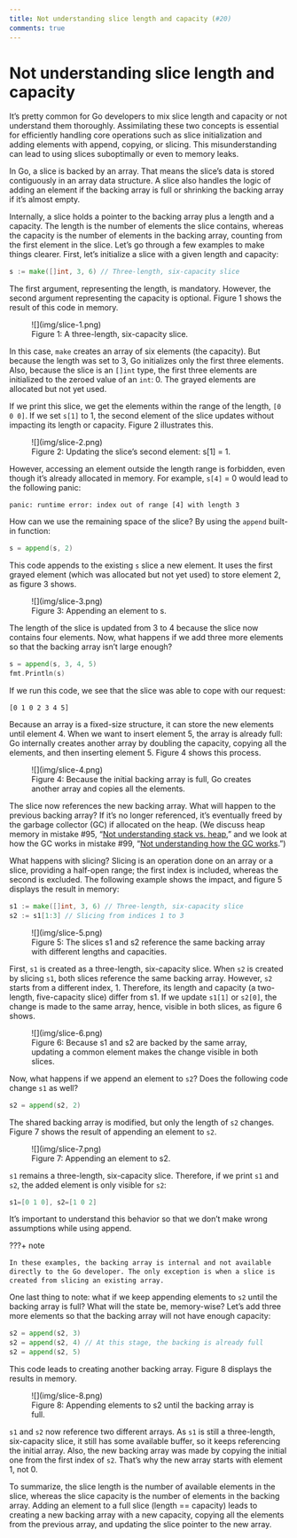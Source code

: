 ```yaml
---
title: Not understanding slice length and capacity (#20)
comments: true
---
```


# Not understanding slice length and capacity

It’s pretty common for Go developers to mix slice length and capacity or not understand them thoroughly. Assimilating these two concepts is essential for efficiently handling core operations such as slice initialization and adding elements with append, copying, or slicing. This misunderstanding can lead to using slices suboptimally or even to memory leaks.

In Go, a slice is backed by an array. That means the slice’s data is stored contiguously in an array data structure. A slice also handles the logic of adding an element if the backing array is full or shrinking the backing array if it’s almost empty.

Internally, a slice holds a pointer to the backing array plus a length and a capacity. The length is the number of elements the slice contains, whereas the capacity is the number of elements in the backing array, counting from the first element in the slice. Let’s go through a few examples to make things clearer. First, let’s initialize a slice with a given length and capacity:

```go
s := make([]int, 3, 6) // Three-length, six-capacity slice
```

The first argument, representing the length, is mandatory. However, the second argument representing the capacity is optional. Figure 1 shows the result of this code in memory.

<figure markdown>
  ![](img/slice-1.png)
  <figcaption>Figure 1: A three-length, six-capacity slice.</figcaption>
</figure>

In this case, `make` creates an array of six elements (the capacity). But because the length was set to 3, Go initializes only the first three elements. Also, because the slice is an `[]int` type, the first three elements are initialized to the zeroed value of an `int`: 0. The grayed elements are allocated but not yet used.

If we print this slice, we get the elements within the range of the length, `[0 0 0]`. If we set `s[1]` to 1, the second element of the slice updates without impacting its length or capacity. Figure 2 illustrates this.

<figure markdown>
  ![](img/slice-2.png)
  <figcaption>Figure 2: Updating the slice’s second element: s[1] = 1.</figcaption>
</figure>

However, accessing an element outside the length range is forbidden, even though it’s already allocated in memory. For example, `s[4]` = 0 would lead to the following panic:

```
panic: runtime error: index out of range [4] with length 3
```

How can we use the remaining space of the slice? By using the `append` built-in function:

```go
s = append(s, 2)
```

This code appends to the existing `s` slice a new element. It uses the first grayed element (which was allocated but not yet used) to store element 2, as figure 3 shows.

<figure markdown>
  ![](img/slice-3.png)
  <figcaption>Figure 3: Appending an element to s.</figcaption>
</figure>

The length of the slice is updated from 3 to 4 because the slice now contains four elements. Now, what happens if we add three more elements so that the backing array isn’t large enough?

```go
s = append(s, 3, 4, 5)
fmt.Println(s)
```

If we run this code, we see that the slice was able to cope with our request:

```
[0 1 0 2 3 4 5]
```

Because an array is a fixed-size structure, it can store the new elements until element 4. When we want to insert element 5, the array is already full: Go internally creates another array by doubling the capacity, copying all the elements, and then inserting element 5. Figure 4 shows this process.

<figure markdown>
  ![](img/slice-4.png)
  <figcaption>Figure 4: Because the initial backing array is full, Go creates another array and copies all the elements.</figcaption>
</figure>

The slice now references the new backing array. What will happen to the previous backing array? If it’s no longer referenced, it’s eventually freed by the garbage collector (GC) if allocated on the heap. (We discuss heap memory in mistake #95, “[Not understanding stack vs. heap](https://100go.co#not-understanding-stack-vs-heap-95),” and we look at how the GC works in mistake #99, “[Not understanding how the GC works](https://100go.co#not-understanding-how-the-gc-works-99).”)

What happens with slicing? Slicing is an operation done on an array or a slice, providing a half-open range; the first index is included, whereas the second is excluded. The following example shows the impact, and figure 5 displays the result in memory:

```go
s1 := make([]int, 3, 6) // Three-length, six-capacity slice
s2 := s1[1:3] // Slicing from indices 1 to 3
```

<figure markdown>
  ![](img/slice-5.png)
  <figcaption>Figure 5: The slices s1 and s2 reference the same backing array with different lengths and capacities.</figcaption>
</figure>

First, `s1` is created as a three-length, six-capacity slice. When `s2` is created by slicing `s1`, both slices reference the same backing array. However, `s2` starts from a different index, 1. Therefore, its length and capacity (a two-length, five-capacity slice) differ from s1. If we update `s1[1]` or `s2[0]`, the change is made to the same array, hence, visible in both slices, as figure 6 shows.

<figure markdown>
  ![](img/slice-6.png)
  <figcaption>Figure 6: Because s1 and s2 are backed by the same array, updating a common element makes the change visible in both slices.</figcaption>
</figure>

Now, what happens if we append an element to `s2`? Does the following code change `s1` as well?

```go
s2 = append(s2, 2)
```

The shared backing array is modified, but only the length of `s2` changes. Figure 7 shows the result of appending an element to `s2`.

<figure markdown>
  ![](img/slice-7.png)
  <figcaption>Figure 7: Appending an element to s2.</figcaption>
</figure>

`s1` remains a three-length, six-capacity slice. Therefore, if we print `s1` and `s2`, the added element is only visible for `s2`:

```go
s1=[0 1 0], s2=[1 0 2]
```

It’s important to understand this behavior so that we don’t make wrong assumptions while using append.

???+ note

    In these examples, the backing array is internal and not available directly to the Go developer. The only exception is when a slice is created from slicing an existing array.

One last thing to note: what if we keep appending elements to `s2` until the backing array is full? What will the state be, memory-wise? Let’s add three more elements so that the backing array will not have enough capacity:

```go
s2 = append(s2, 3)
s2 = append(s2, 4) // At this stage, the backing is already full
s2 = append(s2, 5)
```

This code leads to creating another backing array. Figure 8 displays the results in memory.

<figure markdown>
  ![](img/slice-8.png)
  <figcaption>Figure 8: Appending elements to s2 until the backing array is full.</figcaption>
</figure>

`s1` and `s2` now reference two different arrays. As `s1` is still a three-length, six-capacity slice, it still has some available buffer, so it keeps referencing the initial array. Also, the new backing array was made by copying the initial one from the first index of `s2`. That’s why the new array starts with element 1, not 0.

To summarize, the slice length is the number of available elements in the slice, whereas the slice capacity is the number of elements in the backing array. Adding an element to a full slice (length == capacity) leads to creating a new backing array with a new capacity, copying all the elements from the previous array, and updating the slice pointer to the new array.
